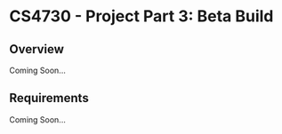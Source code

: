 CS4730 - Project Part 3: Beta Build
===============================

<a name="background"></a>Overview
---------------------------------------

Coming Soon...

<a name="required"></a>Requirements
---------------------------------------


Coming Soon...
